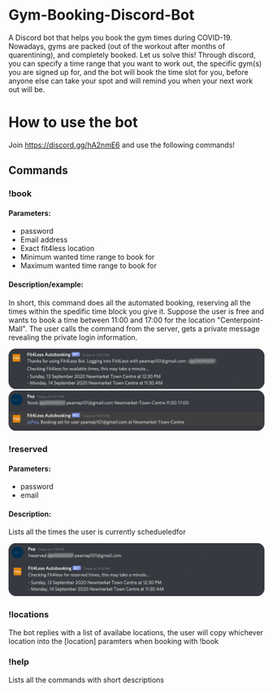 # Gym-Booking-Discord-Bot
A Discord bot that helps you book the gym times during COVID-19. Nowadays, gyms are packed (out of the workout after months of quarentining), and completely booked. Let us solve this! Through discord, you can specify a time range that you want to work out, the specific gym(s) you are signed up for, and the bot will book the time slot for you, before anyone else can take your spot and will remind you when your next work out will be.

# How to use the bot
Join https://discord.gg/hA2nmE6 and use the following commands!

## Commands
### !book
#### Parameters:
  - password
  - Email address
  - Exact fit4less location
  - Minimum wanted time range to book for
  - Maximum wanted time range to book for
#### Description/example:
In short, this command does all the automated booking, reserving all the times within the spedific time block you give it. Suppose the user is free and wants to book a time between 11:00 and 17:00 for the location "Centerpoint-Mall". The user calls the command from the server, gets a private message revealing the private login information.
  
  <img src="/images/book-showcase2.png" width="600">
  <img src="/images/book-showcase1.png" width="600">
  
  
### !reserved
#### Parameters:
- password 
- email
#### Description:
Lists all the times the user is currently schedueledfor

<img src="/images/reserved-showcase.png" width="600">
  
  
### !locations
The bot replies with a list of availabe locations, the user will copy whichever location into the [location] paramters when booking with !book
   
### !help
Lists all the commands with short descriptions
